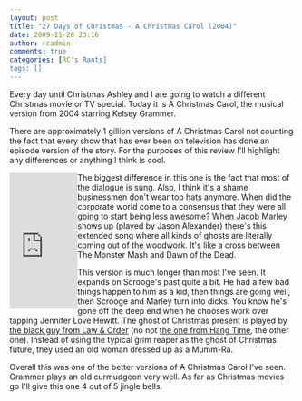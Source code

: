 ```yaml
---
layout: post
title: "27 Days of Christmas - A Christmas Carol (2004)"
date: 2009-11-28 23:16
author: rcadmin
comments: true
categories: [RC's Rants]
tags: []
---
```

Every day until Christmas Ashley and I are going to watch a different Christmas movie or TV special. Today it is A Christmas Carol, the musical version from 2004 starring Kelsey Grammer.

There are approximately 1 gillion versions of A Christmas Carol not counting the fact that every show that has ever been on television has done an episode version of the story. For the purposes of this review I'll highlight any differences or anything I think is cool. 

<iframe src="http://rcm.amazon.com/e/cm?lt1=_blank&bc1=000000&IS2=1&bg1=FFFFFF&fc1=000000&lc1=0000FF&t=bitsmack-20&o=1&p=8&l=as1&m=amazon&f=ifr&md=10FE9736YVPPT7A0FBG2&asins=B000ARTMWK" style="width:120px;height:240px;" scrolling="no" marginwidth="0" marginheight="0" frameborder="0" align="left"></iframe>The biggest difference in this one is the fact that most of the dialogue is sung. Also, I think it's a shame businessmen don't wear top hats anymore. When did the corporate world come to a consensus that they were all going to start being less awesome? When Jacob Marley shows up (played by Jason Alexander) there's this extended song where all kinds of ghosts are literally coming out of the woodwork. It's like a cross between The Monster Mash and Dawn of the Dead. 

This version is much longer than most I've seen. It expands on Scrooge's past quite a bit. He had a few bad things happen to him as a kid, then things are going well, then Scrooge and Marley turn into dicks. You know he's gone off the deep end when he chooses work over tapping Jennifer Love Hewitt. The ghost of Christmas present is played by <a href="http://www.imdb.com/name/nm0552509/">the black guy from Law & Order</a> (no not <a href="http://www.imdb.com/name/nm0026364/">the one from Hang Time</a>, the other one). Instead of using the typical grim reaper as the ghost of Christmas future, they used an old woman dressed up as a Mumm-Ra. 

Overall this was one of the better versions of A Christmas Carol I've seen. Grammer plays an old curmudgeon very well.  As far as Christmas movies go I'll give this one 4 out of 5 jingle bells.
